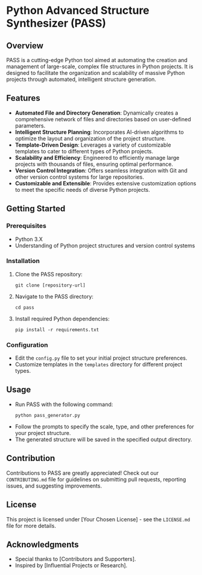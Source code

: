 # Python Advanced Structure Synthesizer (PASS)

## Overview
PASS is a cutting-edge Python tool aimed at automating the creation and management of large-scale, complex file structures in Python projects. It is designed to facilitate the organization and scalability of massive Python projects through automated, intelligent structure generation.

## Features
- **Automated File and Directory Generation**: Dynamically creates a comprehensive network of files and directories based on user-defined parameters.
- **Intelligent Structure Planning**: Incorporates AI-driven algorithms to optimize the layout and organization of the project structure.
- **Template-Driven Design**: Leverages a variety of customizable templates to cater to different types of Python projects.
- **Scalability and Efficiency**: Engineered to efficiently manage large projects with thousands of files, ensuring optimal performance.
- **Version Control Integration**: Offers seamless integration with Git and other version control systems for large repositories.
- **Customizable and Extensible**: Provides extensive customization options to meet the specific needs of diverse Python projects.

## Getting Started

### Prerequisites
- Python 3.X
- Understanding of Python project structures and version control systems

### Installation
1. Clone the PASS repository:
   ```
   git clone [repository-url]
   ```
2. Navigate to the PASS directory:
   ```
   cd pass
   ```
3. Install required Python dependencies:
   ```
   pip install -r requirements.txt
   ```

### Configuration
- Edit the `config.py` file to set your initial project structure preferences.
- Customize templates in the `templates` directory for different project types.

## Usage
- Run PASS with the following command:
  ```
  python pass_generator.py
  ```
- Follow the prompts to specify the scale, type, and other preferences for your project structure.
- The generated structure will be saved in the specified output directory.

## Contribution
Contributions to PASS are greatly appreciated! Check out our `CONTRIBUTING.md` file for guidelines on submitting pull requests, reporting issues, and suggesting improvements.

## License
This project is licensed under [Your Chosen License] - see the `LICENSE.md` file for more details.

## Acknowledgments
- Special thanks to [Contributors and Supporters].
- Inspired by [Influential Projects or Research].
